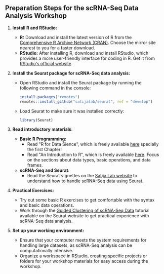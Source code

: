 ## Preparation Steps for the scRNA-Seq Data Analysis Workshop

1. **Install R and RStudio:**
   - **R:** Download and install the latest version of R from the [Comprehensive R Archive Network (CRAN)](https://cran.r-project.org/mirrors.html). Choose the mirror site nearest to you for a faster download.
   - **RStudio:** After installing R, download and install RStudio, which provides a more user-friendly interface for coding in R. Get it from [RStudio's official website](https://www.rstudio.com/products/rstudio/download/#download).

2. **Install the Seurat package for scRNA-Seq data analysis:**
   - Open RStudio and install the Seurat package by running the following command in the console:
     ```R
     install.packages("remotes")
     remotes::install_github("satijalab/seurat", ref = "develop")
     ```
   - Load Seurat to make sure it was installed correctly:
     ```R
     library(Seurat)
     ```

3. **Read introductory materials:**
   - **Basic R Programming:**
     - Read "R for Data Sience", which is freely available [here](https://r4ds.had.co.nz/) specially the first Chapter!
     - Read "An Introduction to R", which is freely available [here](https://cran.r-project.org/doc/manuals/r-release/R-intro.html). Focus on the sections about data types, basic operations, and data frames.
   - **scRNA-Seq and Seurat:**
     - Read the Seurat vignettes on the [Satija Lab website](https://satijalab.org/seurat/articles/get_started.html) to understand how to handle scRNA-Seq data using Seurat.

4. **Practical Exercises:**
   - Try out some basic R exercises to get comfortable with the syntax and basic data operations.
   - Work through the [Guided Clustering of scRNA-Seq Data](https://satijalab.org/seurat/articles/pbmc3k_tutorial.html) tutorial available on the Seurat website to get practical experience with scRNA-Seq data analysis.

5. **Set up your working environment:**
   - Ensure that your computer meets the system requirements for handling large datasets, as scRNA-Seq analysis can be computationally intensive.
   - Organize a workspace in RStudio, creating specific projects or folders for your workshop materials for easy access during the workshop.
